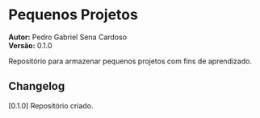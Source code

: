 # Pequenos Projetos
**Autor:** Pedro Gabriel Sena Cardoso  
**Versão:** 0.1.0

Repositório para armazenar pequenos projetos com fins de aprendizado.

## Changelog

\[0.1.0\] Repositório criado.